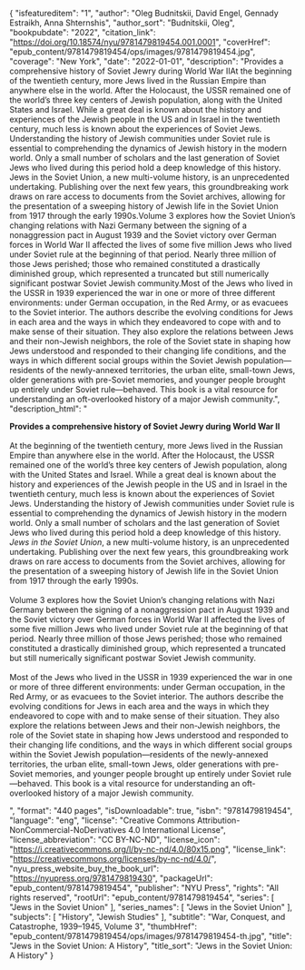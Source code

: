 {
  "isfeatureditem": "1",
  "author": "Oleg Budnitskii, David Engel, Gennady Estraikh, Anna Shternshis",
  "author_sort": "Budnitskii, Oleg",
  "bookpubdate": "2022",
  "citation_link": "https://doi.org/10.18574/nyu/9781479819454.001.0001",
  "coverHref": "epub_content/9781479819454/ops/images/9781479819454.jpg",
  "coverage": "New York",
  "date": "2022-01-01",
  "description": "Provides a comprehensive history of Soviet Jewry during World War IIAt the beginning of the twentieth century, more Jews lived in the Russian Empire than anywhere else in the world. After the Holocaust, the USSR remained one of the world’s three key centers of Jewish population, along with the United States and Israel. While a great deal is known about the history and experiences of the Jewish people in the US and in Israel in the twentieth century, much less is known about the experiences of Soviet Jews. Understanding the history of Jewish communities under Soviet rule is essential to comprehending the dynamics of Jewish history in the modern world. Only a small number of scholars and the last generation of Soviet Jews who lived during this period hold a deep knowledge of this history. Jews in the Soviet Union, a new multi-volume history, is an unprecedented undertaking. Publishing over the next few years, this groundbreaking work draws on rare access to documents from the Soviet archives, allowing for the presentation of a sweeping history of Jewish life in the Soviet Union from 1917 through the early 1990s.Volume 3 explores how the Soviet Union’s changing relations with Nazi Germany between the signing of a nonaggression pact in August 1939 and the Soviet victory over German forces in World War II affected the lives of some five million Jews who lived under Soviet rule at the beginning of that period. Nearly three million of those Jews perished; those who remained constituted a drastically diminished group, which represented a truncated but still numerically significant postwar Soviet Jewish community.Most of the Jews who lived in the USSR in 1939 experienced the war in one or more of three different environments: under German occupation, in the Red Army, or as evacuees to the Soviet interior. The authors describe the evolving conditions for Jews in each area and the ways in which they endeavored to cope with and to make sense of their situation. They also explore the relations between Jews and their non-Jewish neighbors, the role of the Soviet state in shaping how Jews understood and responded to their changing life conditions, and the ways in which different social groups within the Soviet Jewish population—residents of the newly-annexed territories, the urban elite, small-town Jews, older generations with pre-Soviet memories, and younger people brought up entirely under Soviet rule—behaved. This book is a vital resource for understanding an oft-overlooked history of a major Jewish community.",
  "description_html": "<p><b>Provides a comprehensive history of Soviet Jewry during World War II</b><br><br>At the beginning of the twentieth century, more Jews lived in the Russian Empire than anywhere else in the world. After the Holocaust, the USSR remained one of the world’s three key centers of Jewish population, along with the United States and Israel. While a great deal is known about the history and experiences of the Jewish people in the US and in Israel in the twentieth century, much less is known about the experiences of Soviet Jews. Understanding the history of Jewish communities under Soviet rule is essential to comprehending the dynamics of Jewish history in the modern world. Only a small number of scholars and the last generation of Soviet Jews who lived during this period hold a deep knowledge of this history. <i>Jews in the Soviet Union</i>, a new multi-volume history, is an unprecedented undertaking. Publishing over the next few years, this groundbreaking work draws on rare access to documents from the Soviet archives, allowing for the presentation of a sweeping history of Jewish life in the Soviet Union from 1917 through the early 1990s.<br><br>Volume 3 explores how the Soviet Union’s changing relations with Nazi Germany between the signing of a nonaggression pact in August 1939 and the Soviet victory over German forces in World War II affected the lives of some five million Jews who lived under Soviet rule at the beginning of that period. Nearly three million of those Jews perished; those who remained constituted a drastically diminished group, which represented a truncated but still numerically significant postwar Soviet Jewish community.<br><br>Most of the Jews who lived in the USSR in 1939 experienced the war in one or more of three different environments: under German occupation, in the Red Army, or as evacuees to the Soviet interior. The authors describe the evolving conditions for Jews in each area and the ways in which they endeavored to cope with and to make sense of their situation. They also explore the relations between Jews and their non-Jewish neighbors, the role of the Soviet state in shaping how Jews understood and responded to their changing life conditions, and the ways in which different social groups within the Soviet Jewish population—residents of the newly-annexed territories, the urban elite, small-town Jews, older generations with pre-Soviet memories, and younger people brought up entirely under Soviet rule—behaved. This book is a vital resource for understanding an oft-overlooked history of a major Jewish community.</p>",
  "format": "440 pages",
  "isDownloadable": true,
  "isbn": "9781479819454",
  "language": "eng",
  "license": "Creative Commons Attribution-NonCommercial-NoDerivatives 4.0 International License",
  "license_abbreviation": "CC BY-NC-ND",
  "license_icon": "https://i.creativecommons.org/l/by-nc-nd/4.0/80x15.png",
  "license_link": "https://creativecommons.org/licenses/by-nc-nd/4.0/",
  "nyu_press_website_buy_the_book_url": "https://nyupress.org/9781479819430",
  "packageUrl": "epub_content/9781479819454",
  "publisher": "NYU Press",
  "rights": "All rights reserved",
  "rootUrl": "epub_content/9781479819454",
  "series": [
    "Jews in the Soviet Union"
  ],
  "series_names": [
    "Jews in the Soviet Union"
  ],
  "subjects": [
    "History",
    "Jewish Studies"
  ],
  "subtitle": "War, Conquest, and Catastrophe, 1939–1945, Volume 3",
  "thumbHref": "epub_content/9781479819454/ops/images/9781479819454-th.jpg",
  "title": "Jews in the Soviet Union: A History",
  "title_sort": "Jews in the Soviet Union: A History"
}
